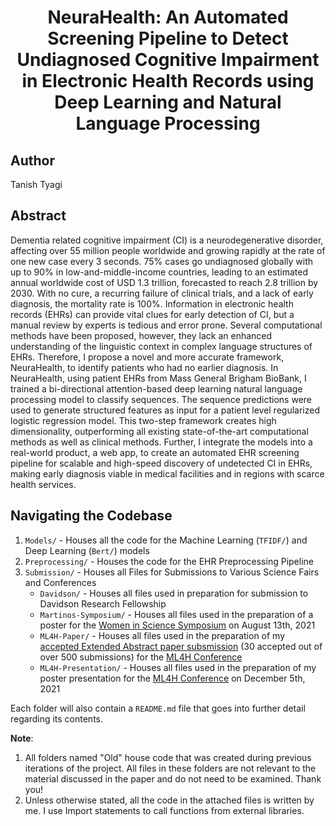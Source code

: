 # <center>NeuraHealth: An Automated Screening Pipeline to Detect Undiagnosed Cognitive Impairment in Electronic Health Records using Deep Learning and Natural Language Processing</center>

## Author
Tanish Tyagi

## Abstract
Dementia related cognitive impairment (CI) is a neurodegenerative disorder, affecting over 55 million people worldwide and growing rapidly at the rate of one new case every 3 seconds. 75% cases go undiagnosed globally with up to 90% in low-and-middle-income countries, leading to an estimated annual worldwide cost of USD 1.3 trillion, forecasted to reach 2.8 trillion by 2030. With no cure, a recurring failure of clinical trials, and a lack of early diagnosis, the mortality rate is 100%. Information in electronic health records (EHRs) can provide vital clues for early detection of CI, but a manual review by experts is tedious and error prone. Several computational methods have been proposed, however, they lack an enhanced understanding of the linguistic context in complex language structures of EHRs. Therefore, I propose a novel and more accurate framework, NeuraHealth, to identify patients who had no earlier diagnosis. In NeuraHealth, using patient EHRs from Mass General Brigham BioBank, I trained a bi-directional attention-based deep learning natural language processing model to classify sequences. The sequence predictions were used to generate structured features as input for a patient level regularized logistic regression model. This two-step framework creates high dimensionality, outperforming all existing state-of-the-art computational methods as well as clinical methods. Further, I integrate the models into a real-world product, a web app, to create an automated EHR screening pipeline for scalable and high-speed discovery of undetected CI in EHRs, making early diagnosis viable in medical facilities and in regions with scarce health services.

## Navigating the Codebase
1. ```Models/``` - Houses all the code for the Machine Learning (```TFIDF/```) and Deep Learning (```Bert/```) models 
2. ```Preprocessing/``` - Houses the code for the EHR Preprocessing Pipeline 
3.  ```Submission/``` - Houses all Files for Submissions to Various Science Fairs and Conferences
	* ``Davidson/`` - Houses all files used in preparation for submission to Davidson Research Fellowship
	*  ```Martinos-Symposium/``` - Houses all files used in the preparation of a poster for the [Women in Science Symposium](https://wis.martinos.org/mcss/) on August 13th, 2021 
	* ```ML4H-Paper/```  -  Houses all files used in the preparation of my [accepted Extended Abstract paper subsmission](https://arxiv.org/abs/2111.09115) (30 accepted out of over 500 submissions) for the [ML4H Conference](https://ml4health.github.io/2021/papers.html) 
	* ```ML4H-Presentation/```  - Houses all files used in the preparation of my poster  presentation for the [ML4H Conference](https://ml4health.github.io/2021/papers.html) on December 5th, 2021 

Each folder will also contain a ```README.md``` file that goes into further detail regarding its contents. 

**Note**: 
1. All folders named "Old" house code that was created during previous iterations of the project. All files in these folders are not relevant to the material discussed in the paper and do not need to be examined. Thank you!
2. Unless otherwise stated, all the code in the attached files is written by me. I use Import statements to call functions from external libraries.
